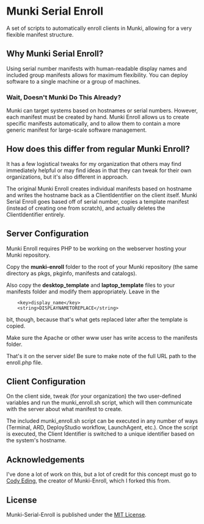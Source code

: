 # Munki Serial Enroll

A set of scripts to automatically enroll clients in Munki, allowing for a very flexible manifest structure.

## Why Munki Serial Enroll?

Using serial number manifests with human-readable display names and included group manifests allows for maximum flexibility. You can deploy software to a single machine or a group of machines.

### Wait, Doesn't Munki Do This Already?

Munki can target systems based on hostnames or serial numbers. However, each manifest must be created by hand. Munki Enroll allows us to create specific manifests automatically, and to allow them to contain a more generic manifest for large-scale software management.

## How does this differ from regular Munki Enroll?
It has a few logistical tweaks for my organization that others may find immediately helpful or may find ideas in that they can tweak for their own organizations, but it's also different in approach.

The original Munki Enroll creates individual manifests based on hostname and writes the hostname back as a ClientIdentifier on the  client itself. Munki Serial Enroll goes based off of serial number, copies a template manifest (instead of creating one from scratch), and actually deletes the ClientIdentifier entirely.

## Server Configuration

Munki Enroll requires PHP to be working on the webserver hosting your Munki repository.

Copy the **munki-enroll** folder to the root of your Munki repository (the same directory as pkgs, pkginfo, manifests and catalogs). 

Also copy the **desktop_template** and **laptop_template** files to your manifests folder and modify them appropriately. Leave in the
```
	<key>display_name</key>
	<string>DISPLAYNAMETOREPLACE</string>
```
bit, though, because that's what gets replaced later after the template is copied.

Make sure the Apache or other www user has write access to the manifests folder.  

That's it on the server side! Be sure to make note of the full URL path to the enroll.php file.

## Client Configuration

On the client side, tweak (for your organization) the two user-defined variables and run the munki_enroll.sh script, which will then communicate with the server about what manifest to create.

The included munki_enroll.sh script can be executed in any number of ways (Terminal, ARD, DeployStudio workflow, LaunchAgent, etc.). Once the script is executed, the Client Identifier is switched to a unique identifier based on the system's hostname.

## Acknowledgements
I've done a lot of work on this, but a lot of credit for this concept must go to [Cody Eding](https://github.com/edingc), the creator of Munki-Enroll, which I forked this from.

## License

Munki-Serial-Enroll is published under the [MIT License](http://www.opensource.org/licenses/mit-license.php).
